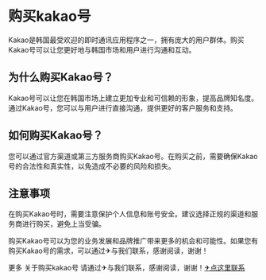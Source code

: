 # 购买kakao号

Kakao是韩国最受欢迎的即时通讯应用程序之一，拥有庞大的用户群体。购买Kakao号可以让您更好地与韩国市场和用户进行沟通和互动。

## 为什么购买Kakao号？

Kakao号可以让您在韩国市场上建立更加专业和可信赖的形象，提高品牌知名度。通过Kakao号，您可以与用户进行直接沟通，提供更好的客户服务和支持。

## 如何购买Kakao号？

您可以通过官方渠道或第三方服务商购买Kakao号。在购买之前，需要确保Kakao号的合法性和真实性，以免造成不必要的风险和损失。

## 注意事项

在购买Kakao号时，需要注意保护个人信息和账号安全。建议选择正规的渠道和服务商进行购买，避免上当受骗。

购买Kakao号可以为您的业务发展和品牌推广带来更多的机会和可能性。如果您有购买Kakao号的需求，可以通过✈与我们联系，感谢阅读，谢谢！

更多 关于购买kakao号 请通过✈与我们联系，感谢阅读，谢谢！[✈点这里联系](https://lm.k02.cc)